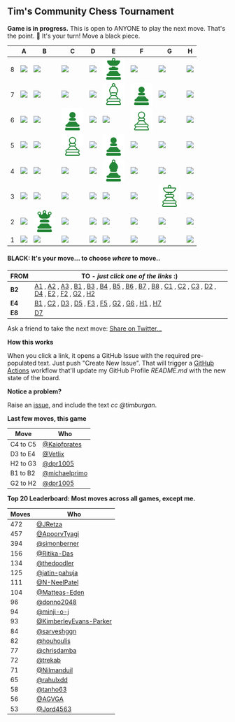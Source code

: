 
## Tim's Community Chess Tournament

**Game is in progress.** This is open to ANYONE to play the next move. That's the point. :wave:  It's your turn! Move a black piece.

|   | A | B | C | D | E | F | G | H |
| - | - | - | - | - | - | - | - | - |
| 8 | ![](https://raw.githubusercontent.com/timburgan/timburgan/master/chess_images/blank.png) | ![](https://raw.githubusercontent.com/timburgan/timburgan/master/chess_images/blank.png) | ![](https://raw.githubusercontent.com/timburgan/timburgan/master/chess_images/blank.png) | ![](https://raw.githubusercontent.com/timburgan/timburgan/master/chess_images/blank.png) | ![](https://raw.githubusercontent.com/timburgan/timburgan/master/chess_images/k.png) | ![](https://raw.githubusercontent.com/timburgan/timburgan/master/chess_images/blank.png) | ![](https://raw.githubusercontent.com/timburgan/timburgan/master/chess_images/blank.png) | ![](https://raw.githubusercontent.com/timburgan/timburgan/master/chess_images/blank.png) |
| 7 | ![](https://raw.githubusercontent.com/timburgan/timburgan/master/chess_images/blank.png) | ![](https://raw.githubusercontent.com/timburgan/timburgan/master/chess_images/blank.png) | ![](https://raw.githubusercontent.com/timburgan/timburgan/master/chess_images/blank.png) | ![](https://raw.githubusercontent.com/timburgan/timburgan/master/chess_images/blank.png) | ![](https://raw.githubusercontent.com/timburgan/timburgan/master/chess_images/B.png) | ![](https://raw.githubusercontent.com/timburgan/timburgan/master/chess_images/p.png) | ![](https://raw.githubusercontent.com/timburgan/timburgan/master/chess_images/blank.png) | ![](https://raw.githubusercontent.com/timburgan/timburgan/master/chess_images/blank.png) |
| 6 | ![](https://raw.githubusercontent.com/timburgan/timburgan/master/chess_images/blank.png) | ![](https://raw.githubusercontent.com/timburgan/timburgan/master/chess_images/blank.png) | ![](https://raw.githubusercontent.com/timburgan/timburgan/master/chess_images/p.png) | ![](https://raw.githubusercontent.com/timburgan/timburgan/master/chess_images/blank.png) | ![](https://raw.githubusercontent.com/timburgan/timburgan/master/chess_images/blank.png) | ![](https://raw.githubusercontent.com/timburgan/timburgan/master/chess_images/P.png) | ![](https://raw.githubusercontent.com/timburgan/timburgan/master/chess_images/blank.png) | ![](https://raw.githubusercontent.com/timburgan/timburgan/master/chess_images/blank.png) |
| 5 | ![](https://raw.githubusercontent.com/timburgan/timburgan/master/chess_images/blank.png) | ![](https://raw.githubusercontent.com/timburgan/timburgan/master/chess_images/blank.png) | ![](https://raw.githubusercontent.com/timburgan/timburgan/master/chess_images/P.png) | ![](https://raw.githubusercontent.com/timburgan/timburgan/master/chess_images/blank.png) | ![](https://raw.githubusercontent.com/timburgan/timburgan/master/chess_images/p.png) | ![](https://raw.githubusercontent.com/timburgan/timburgan/master/chess_images/blank.png) | ![](https://raw.githubusercontent.com/timburgan/timburgan/master/chess_images/blank.png) | ![](https://raw.githubusercontent.com/timburgan/timburgan/master/chess_images/blank.png) |
| 4 | ![](https://raw.githubusercontent.com/timburgan/timburgan/master/chess_images/blank.png) | ![](https://raw.githubusercontent.com/timburgan/timburgan/master/chess_images/blank.png) | ![](https://raw.githubusercontent.com/timburgan/timburgan/master/chess_images/blank.png) | ![](https://raw.githubusercontent.com/timburgan/timburgan/master/chess_images/blank.png) | ![](https://raw.githubusercontent.com/timburgan/timburgan/master/chess_images/b.png) | ![](https://raw.githubusercontent.com/timburgan/timburgan/master/chess_images/blank.png) | ![](https://raw.githubusercontent.com/timburgan/timburgan/master/chess_images/blank.png) | ![](https://raw.githubusercontent.com/timburgan/timburgan/master/chess_images/blank.png) |
| 3 | ![](https://raw.githubusercontent.com/timburgan/timburgan/master/chess_images/blank.png) | ![](https://raw.githubusercontent.com/timburgan/timburgan/master/chess_images/blank.png) | ![](https://raw.githubusercontent.com/timburgan/timburgan/master/chess_images/blank.png) | ![](https://raw.githubusercontent.com/timburgan/timburgan/master/chess_images/blank.png) | ![](https://raw.githubusercontent.com/timburgan/timburgan/master/chess_images/blank.png) | ![](https://raw.githubusercontent.com/timburgan/timburgan/master/chess_images/blank.png) | ![](https://raw.githubusercontent.com/timburgan/timburgan/master/chess_images/K.png) | ![](https://raw.githubusercontent.com/timburgan/timburgan/master/chess_images/blank.png) |
| 2 | ![](https://raw.githubusercontent.com/timburgan/timburgan/master/chess_images/blank.png) | ![](https://raw.githubusercontent.com/timburgan/timburgan/master/chess_images/q.png) | ![](https://raw.githubusercontent.com/timburgan/timburgan/master/chess_images/blank.png) | ![](https://raw.githubusercontent.com/timburgan/timburgan/master/chess_images/blank.png) | ![](https://raw.githubusercontent.com/timburgan/timburgan/master/chess_images/blank.png) | ![](https://raw.githubusercontent.com/timburgan/timburgan/master/chess_images/blank.png) | ![](https://raw.githubusercontent.com/timburgan/timburgan/master/chess_images/blank.png) | ![](https://raw.githubusercontent.com/timburgan/timburgan/master/chess_images/blank.png) |
| 1 | ![](https://raw.githubusercontent.com/timburgan/timburgan/master/chess_images/blank.png) | ![](https://raw.githubusercontent.com/timburgan/timburgan/master/chess_images/blank.png) | ![](https://raw.githubusercontent.com/timburgan/timburgan/master/chess_images/blank.png) | ![](https://raw.githubusercontent.com/timburgan/timburgan/master/chess_images/blank.png) | ![](https://raw.githubusercontent.com/timburgan/timburgan/master/chess_images/blank.png) | ![](https://raw.githubusercontent.com/timburgan/timburgan/master/chess_images/blank.png) | ![](https://raw.githubusercontent.com/timburgan/timburgan/master/chess_images/blank.png) | ![](https://raw.githubusercontent.com/timburgan/timburgan/master/chess_images/blank.png) |

#### **BLACK:** It's your move... to choose _where_ to move..

| FROM | TO - _just click one of the links_ :) |
| ---- | -- |
| **B2** | [A1](https://github.com/timburgan/timburgan/issues/new?title=chess%7Cmove%7Cb2a1%7C7999&body=Just+push+%27Submit+new+issue%27.+You+don%27t+need+to+do+anything+else.) , [A2](https://github.com/timburgan/timburgan/issues/new?title=chess%7Cmove%7Cb2a2%7C7999&body=Just+push+%27Submit+new+issue%27.+You+don%27t+need+to+do+anything+else.) , [A3](https://github.com/timburgan/timburgan/issues/new?title=chess%7Cmove%7Cb2a3%7C7999&body=Just+push+%27Submit+new+issue%27.+You+don%27t+need+to+do+anything+else.) , [B1](https://github.com/timburgan/timburgan/issues/new?title=chess%7Cmove%7Cb2b1%7C7999&body=Just+push+%27Submit+new+issue%27.+You+don%27t+need+to+do+anything+else.) , [B3](https://github.com/timburgan/timburgan/issues/new?title=chess%7Cmove%7Cb2b3%7C7999&body=Just+push+%27Submit+new+issue%27.+You+don%27t+need+to+do+anything+else.) , [B4](https://github.com/timburgan/timburgan/issues/new?title=chess%7Cmove%7Cb2b4%7C7999&body=Just+push+%27Submit+new+issue%27.+You+don%27t+need+to+do+anything+else.) , [B5](https://github.com/timburgan/timburgan/issues/new?title=chess%7Cmove%7Cb2b5%7C7999&body=Just+push+%27Submit+new+issue%27.+You+don%27t+need+to+do+anything+else.) , [B6](https://github.com/timburgan/timburgan/issues/new?title=chess%7Cmove%7Cb2b6%7C7999&body=Just+push+%27Submit+new+issue%27.+You+don%27t+need+to+do+anything+else.) , [B7](https://github.com/timburgan/timburgan/issues/new?title=chess%7Cmove%7Cb2b7%7C7999&body=Just+push+%27Submit+new+issue%27.+You+don%27t+need+to+do+anything+else.) , [B8](https://github.com/timburgan/timburgan/issues/new?title=chess%7Cmove%7Cb2b8%7C7999&body=Just+push+%27Submit+new+issue%27.+You+don%27t+need+to+do+anything+else.) , [C1](https://github.com/timburgan/timburgan/issues/new?title=chess%7Cmove%7Cb2c1%7C7999&body=Just+push+%27Submit+new+issue%27.+You+don%27t+need+to+do+anything+else.) , [C2](https://github.com/timburgan/timburgan/issues/new?title=chess%7Cmove%7Cb2c2%7C7999&body=Just+push+%27Submit+new+issue%27.+You+don%27t+need+to+do+anything+else.) , [C3](https://github.com/timburgan/timburgan/issues/new?title=chess%7Cmove%7Cb2c3%7C7999&body=Just+push+%27Submit+new+issue%27.+You+don%27t+need+to+do+anything+else.) , [D2](https://github.com/timburgan/timburgan/issues/new?title=chess%7Cmove%7Cb2d2%7C7999&body=Just+push+%27Submit+new+issue%27.+You+don%27t+need+to+do+anything+else.) , [D4](https://github.com/timburgan/timburgan/issues/new?title=chess%7Cmove%7Cb2d4%7C7999&body=Just+push+%27Submit+new+issue%27.+You+don%27t+need+to+do+anything+else.) , [E2](https://github.com/timburgan/timburgan/issues/new?title=chess%7Cmove%7Cb2e2%7C7999&body=Just+push+%27Submit+new+issue%27.+You+don%27t+need+to+do+anything+else.) , [F2](https://github.com/timburgan/timburgan/issues/new?title=chess%7Cmove%7Cb2f2%7C7999&body=Just+push+%27Submit+new+issue%27.+You+don%27t+need+to+do+anything+else.) , [G2](https://github.com/timburgan/timburgan/issues/new?title=chess%7Cmove%7Cb2g2%7C7999&body=Just+push+%27Submit+new+issue%27.+You+don%27t+need+to+do+anything+else.) , [H2](https://github.com/timburgan/timburgan/issues/new?title=chess%7Cmove%7Cb2h2%7C7999&body=Just+push+%27Submit+new+issue%27.+You+don%27t+need+to+do+anything+else.) |
| **E4** | [B1](https://github.com/timburgan/timburgan/issues/new?title=chess%7Cmove%7Ce4b1%7C7999&body=Just+push+%27Submit+new+issue%27.+You+don%27t+need+to+do+anything+else.) , [C2](https://github.com/timburgan/timburgan/issues/new?title=chess%7Cmove%7Ce4c2%7C7999&body=Just+push+%27Submit+new+issue%27.+You+don%27t+need+to+do+anything+else.) , [D3](https://github.com/timburgan/timburgan/issues/new?title=chess%7Cmove%7Ce4d3%7C7999&body=Just+push+%27Submit+new+issue%27.+You+don%27t+need+to+do+anything+else.) , [D5](https://github.com/timburgan/timburgan/issues/new?title=chess%7Cmove%7Ce4d5%7C7999&body=Just+push+%27Submit+new+issue%27.+You+don%27t+need+to+do+anything+else.) , [F3](https://github.com/timburgan/timburgan/issues/new?title=chess%7Cmove%7Ce4f3%7C7999&body=Just+push+%27Submit+new+issue%27.+You+don%27t+need+to+do+anything+else.) , [F5](https://github.com/timburgan/timburgan/issues/new?title=chess%7Cmove%7Ce4f5%7C7999&body=Just+push+%27Submit+new+issue%27.+You+don%27t+need+to+do+anything+else.) , [G2](https://github.com/timburgan/timburgan/issues/new?title=chess%7Cmove%7Ce4g2%7C7999&body=Just+push+%27Submit+new+issue%27.+You+don%27t+need+to+do+anything+else.) , [G6](https://github.com/timburgan/timburgan/issues/new?title=chess%7Cmove%7Ce4g6%7C7999&body=Just+push+%27Submit+new+issue%27.+You+don%27t+need+to+do+anything+else.) , [H1](https://github.com/timburgan/timburgan/issues/new?title=chess%7Cmove%7Ce4h1%7C7999&body=Just+push+%27Submit+new+issue%27.+You+don%27t+need+to+do+anything+else.) , [H7](https://github.com/timburgan/timburgan/issues/new?title=chess%7Cmove%7Ce4h7%7C7999&body=Just+push+%27Submit+new+issue%27.+You+don%27t+need+to+do+anything+else.) |
| **E8** | [D7](https://github.com/timburgan/timburgan/issues/new?title=chess%7Cmove%7Ce8d7%7C7999&body=Just+push+%27Submit+new+issue%27.+You+don%27t+need+to+do+anything+else.) |

Ask a friend to take the next move: [Share on Twitter...](https://twitter.com/share?text=I'm+playing+chess+on+a+GitHub+Profile+Readme!+Can+you+please+take+the+next+move+at+https://github.com/timburgan)

**How this works**

When you click a link, it opens a GitHub Issue with the required pre-populated text. Just push "Create New Issue". That will trigger a [GitHub Actions](https://github.blog/2020-07-03-github-action-hero-casey-lee/#getting-started-with-github-actions) workflow that'll update my GitHub Profile _README.md_ with the new state of the board.

**Notice a problem?**

Raise an [issue](https://github.com/timburgan/timburgan/issues), and include the text _cc @timburgan_.

**Last few moves, this game**

| Move  | Who |
| ----- | --- |
| C4 to C5 | [@Kaiofprates](https://github.com/Kaiofprates) |
| D3 to E4 | [@Vetlix](https://github.com/Vetlix) |
| H2 to G3 | [@dpr1005](https://github.com/dpr1005) |
| B1 to B2 | [@michaelprimo](https://github.com/michaelprimo) |
| G2 to H2 | [@dpr1005](https://github.com/dpr1005) |

**Top 20 Leaderboard: Most moves across all games, except me.**

| Moves | Who |
| ----- | --- |
| 472 | [@JRetza](https://github.com/JRetza) |
| 457 | [@ApoorvTyagi](https://github.com/ApoorvTyagi) |
| 394 | [@simonberner](https://github.com/simonberner) |
| 156 | [@Ritika-Das](https://github.com/Ritika-Das) |
| 134 | [@thedoodler](https://github.com/thedoodler) |
| 125 | [@jatin-pahuja](https://github.com/jatin-pahuja) |
| 111 | [@N-NeelPatel](https://github.com/N-NeelPatel) |
| 104 | [@Matteas-Eden](https://github.com/Matteas-Eden) |
| 96 | [@donno2048](https://github.com/donno2048) |
| 94 | [@minji-o-j](https://github.com/minji-o-j) |
| 93 | [@KimberleyEvans-Parker](https://github.com/KimberleyEvans-Parker) |
| 84 | [@sarveshggn](https://github.com/sarveshggn) |
| 82 | [@houhoulis](https://github.com/houhoulis) |
| 77 | [@chrisdamba](https://github.com/chrisdamba) |
| 72 | [@trekab](https://github.com/trekab) |
| 71 | [@Nilmanduil](https://github.com/Nilmanduil) |
| 65 | [@rahulxdd](https://github.com/rahulxdd) |
| 58 | [@tanho63](https://github.com/tanho63) |
| 56 | [@AGVGA](https://github.com/AGVGA) |
| 53 | [@Jord4563](https://github.com/Jord4563) |

